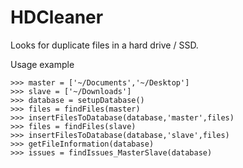 # HDCleaner
Looks for duplicate files in a hard drive / SSD.

Usage example
```
>>> master = ['~/Documents','~/Desktop']
>>> slave = ['~/Downloads']
>>> database = setupDatabase()
>>> files = findFiles(master)
>>> insertFilesToDatabase(database,'master',files)
>>> files = findFiles(slave)
>>> insertFilesToDatabase(database,'slave',files)
>>> getFileInformation(database)
>>> issues = findIssues_MasterSlave(database)
```
